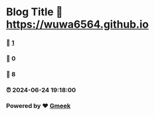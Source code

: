 # Blog Title :link: https://wuwa6564.github.io 
### :page_facing_up: [1](https://wuwa6564.github.io/tag.html) 
### :speech_balloon: 0 
### :hibiscus: 8 
### :alarm_clock: 2024-06-24 19:18:00 
### Powered by :heart: [Gmeek](https://github.com/Meekdai/Gmeek)
